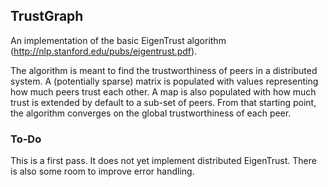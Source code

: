 ## TrustGraph

An implementation of the basic EigenTrust algorithm (http://nlp.stanford.edu/pubs/eigentrust.pdf).

The algorithm is meant to find the trustworthiness of peers in a distributed system. A (potentially sparse) matrix is populated with values representing how much peers trust each other. A map is also populated with how much trust is extended by default to a sub-set of peers. From that starting point, the algorithm converges on the global trustworthiness of each peer.

### To-Do
This is a first pass. It does not yet implement distributed EigenTrust. There is also some room to improve error handling.
